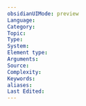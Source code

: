 ```yaml
---
obsidianUIMode: preview
Language: 
Category: 
Topic: 
Type: 
System: 
Element type: 
Arguments: 
Source: 
Complexity: 
Keywords: 
aliases: 
Last Edited:
---
```

